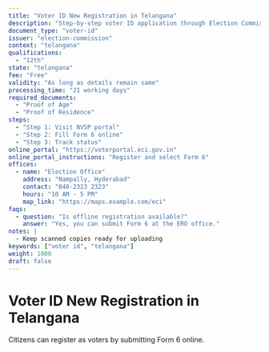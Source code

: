 ```yaml
---
title: "Voter ID New Registration in Telangana"
description: "Step-by-step voter ID application through Election Commission"
document_type: "voter-id"
issuer: "election-commission"
context: "telangana"
qualifications:
  - "12th"
state: "telangana"
fee: "Free"
validity: "As long as details remain same"
processing_time: "21 working days"
required_documents:
  - "Proof of Age"
  - "Proof of Residence"
steps:
  - "Step 1: Visit NVSP portal"
  - "Step 2: Fill Form 6 online"
  - "Step 3: Track status"
online_portal: "https://voterportal.eci.gov.in"
online_portal_instructions: "Register and select Form 6"
offices:
  - name: "Election Office"
    address: "Nampally, Hyderabad"
    contact: "040-2323 2323"
    hours: "10 AM - 5 PM"
    map_link: "https://maps.example.com/eci"
faqs:
  - question: "Is offline registration available?"
    answer: "Yes, you can submit Form 6 at the ERO office."
notes: |
  - Keep scanned copies ready for uploading
keywords: ["voter id", "telangana"]
weight: 1000
draft: false
---
```


# Voter ID New Registration in Telangana

Citizens can register as voters by submitting Form 6 online.
